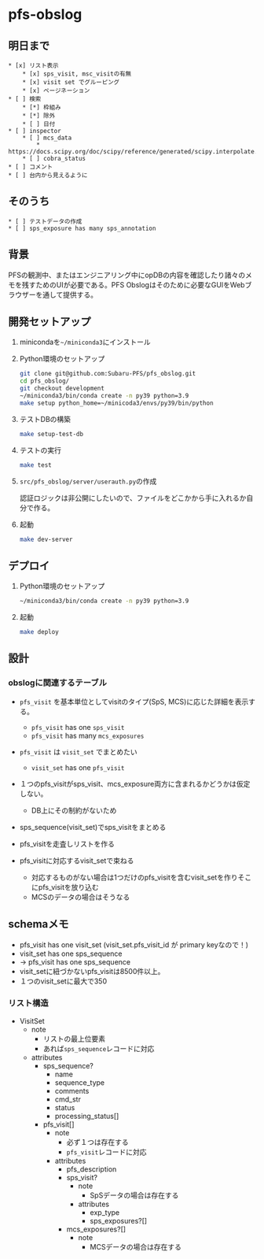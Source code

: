 # pfs-obslog

## 明日まで
    * [x] リスト表示
        * [x] sps_visit, msc_visitの有無
        * [x] visit set でグルーピング
        * [x] ページネーション
    * [ ] 検索
        * [*] 枠組み
        * [*] 除外
        * [ ] 日付
    * [ ] inspector
        * [ ] mcs_data
            * https://docs.scipy.org/doc/scipy/reference/generated/scipy.interpolate.griddata.html
        * [ ] cobra_status
    * [ ] コメント
    * [ ] 台内から見えるように

## そのうち
    * [ ] テストデータの作成
    * [ ] sps_exposure has many sps_annotation

## 背景

PFSの観測中、またはエンジニアリング中にopDBの内容を確認したり諸々のメモを残すためのUIが必要である。PFS Obslogはそのために必要なGUIをWebブラウザーを通して提供する。

## 開発セットアップ

1. minicondaを`~/miniconda3`にインストール
1. Python環境のセットアップ
    ```bash
    git clone git@github.com:Subaru-PFS/pfs_obslog.git
    cd pfs_obslog/
    git checkout development
    ~/miniconda3/bin/conda create -n py39 python=3.9
    make setup python_home=~/minicoda3/envs/py39/bin/python
    ```
1. テストDBの構築
    ```bash
    make setup-test-db  
    ```

1. テストの実行
    ```bash
    make test
    ```

1. `src/pfs_obslog/server/userauth.py`の作成

    認証ロジックは非公開にしたいので、ファイルをどこかから手に入れるか自分で作る。

1. 起動
    ```bash
    make dev-server
    ```

## デプロイ

1. Python環境のセットアップ
    ```bash
    ~/miniconda3/bin/conda create -n py39 python=3.9
    ```

1. 起動
    ```bash
    make deploy
    ```

## 設計

### obslogに関連するテーブル
* `pfs_visit` を基本単位としてvisitのタイプ(SpS, MCS)に応じた詳細を表示する。
    * `pfs_visit` has one `sps_visit`
    * `pfs_visit` has many `mcs_exposures`
* `pfs_visit` は `visit_set` でまとめたい
    * `visit_set` has one `pfs_visit`

* １つのpfs_visitがsps_visit、mcs_exposure両方に含まれるかどうかは仮定しない。
    * DB上にその制約がないため
* sps_sequence(visit_set)でsps_visitをまとめる
* pfs_visitを走査しリストを作る
* pfs_visitに対応するvisit_setで束ねる
    * 対応するものがない場合は1つだけのpfs_visitを含むvisit_setを作りそこにpfs_visitを放り込む
    * MCSのデータの場合はそうなる

## schemaメモ

* pfs_visit has one visit_set (visit_set.pfs_visit_id が primary keyなので！)
* visit_set has one sps_sequence
* -> pfs_visit has one sps_sequence
* visit_setに紐づかないpfs_visitは8500件以上。
* １つのvisit_setに最大で350

### リスト構造
* VisitSet
    * note
        * リストの最上位要素
        * あれば`sps_sequence`レコードに対応
    * attributes
        * sps_sequence?
            * name
            * sequence_type
            * comments
            * cmd_str
            * status
            * processing_status[]
        * pfs_visit[]
            * note
                * 必ず１つは存在する
                * `pfs_visit`レコードに対応
            * attributes
                * pfs_description
                * sps_visit?
                    * note
                        * SpSデータの場合は存在する
                    * attributes
                        * exp_type
                        * sps_exposures?[]
                * mcs_exposures?[]
                    * note
                        * MCSデータの場合は存在する
